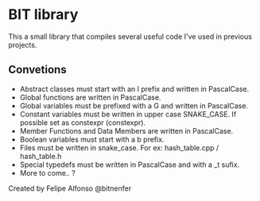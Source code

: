 BIT library
===========

This a small library that compiles several useful code I've used in previous projects.

Convetions
---------

- Abstract classes must start with an I prefix and written in PascalCase.
- Global functions are written in PascalCase.
- Global variables must be prefixed with a G and written in PascalCase.
- Constant variables must be written in upper case SNAKE_CASE. If possible set as constexpr (constexpr).
- Member Functions and Data Members are written in PascalCase.
- Boolean variables must start with a b prefix.
- Files must be written in snake_case. For ex: hash_table.cpp / hash_table.h
- Special typedefs must be written in PascalCase and with a \_t sufix.
- More to come.. ?

Created by Felipe Alfonso @bitnenfer
